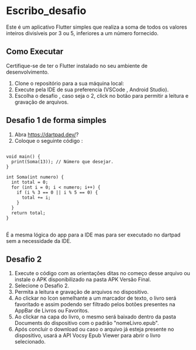 # Escribo_desafio

Este é um aplicativo Flutter simples que realiza a soma de todos os valores inteiros divisíveis por 3 ou 5, inferiores a um número fornecido.

## Como Executar

Certifique-se de ter o Flutter instalado no seu ambiente de desenvolvimento.

1. Clone o repositório para a sua máquina local:
2. Execute pela IDE de sua preferencia (VSCode , Android Studio).
3. Escolha o desafio , caso seja o 2, click no botão para permitir a leitura e gravação de arquivos.

## Desafio 1 de forma simples

1. Abra https://dartpad.dev/?
2. Coloque o seguinte código :

<pre>
<code>
void main() {
  print(Soma(13)); // Número que desejar.
}

int Soma(int numero) {
  int total = 0;
  for (int i = 0; i < numero; i++) {
    if (i % 3 == 0 || i % 5 == 0) {
      total += i;
    }
  }
  return total;
}
</code>
</pre>

É a mesma lógica do app para a IDE mas para ser executado no dartpad sem a necessidade da IDE.

## Desafio 2

1. Execute o código com as orientações ditas no começo desse arquivo ou instale o APK disponibilizado na pasta APK Versão Final.
2. Selecione o Desafio 2.
3. Permita a leitura e gravação de arquivos no dispositivo.
4. Ao clickar no Icon semelhante a um marcador de texto, o livro será favoritado e assim podendo ser filtrado pelos botões presentes na AppBar de Livros ou Favoritos.
5. Ao clickar na capa do livro, o mesmo será baixado dentro da pasta Documents do dispositivo com o padrão "nomeLivro.epub".
6. Após concluir o download ou caso o arquivo já esteja presente no dispositivo, usará a API Vocsy Epub Viewer para abrir o livro selecionado.
